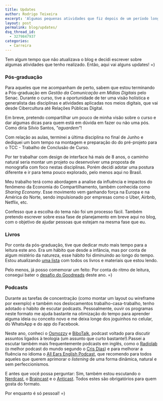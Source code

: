 ```yaml
---
title: Updates
author: Rodrigo Teixeira
excerpt: 'Algumas pequenas atividades que fiz depois de um período longe aqui do blog'
layout: post
permalink: blog/updates/
dsq_thread_id:
  - 3279847937
categories:
  - Carreira
---
```


Tem algum tempo que não atualizava o blog e decidi escrever sobre algumas atividades que tenho realizado. Então, aqui vai alguns updates! =)

### Pós-graduação

Para aqueles que me acompanham de perto, sabem que estou terminando a Pós-graduação em _Gestão da Comunicação em Mídias Digitais_ pelo Senac. Durante o curso, tive a oportunidade de ter uma visão holística e generalista das disciplinas e atividades aplicadas nos meios digitais, que vai desde Cibercultura até Relações Públicas Digital. 

Em breve, pretendo compartilhar um pouco de minha visão sobre o curso e dar algumas dicas para quem está em dúvida em fazer ou não uma pós. Como diria Silvio Santos, _"aguardem"_!

Com relação as aulas, terminei a última disciplina no final de Junho e dediquei um bom tempo na montagem e preparação do do pré-projeto para o TCC - Trabalho de Conclusão de Curso.

Por ter trabalhar com design de interface há mais de 8 anos, o caminho natural seria montar um projeto ou desenvolver uma proposta de monografia com foco nestas disciplinas. Porém decidi adotar uma postura diferente e ir para tema pouco explorado, pelo menos aqui no Brasil. 

Meu trabalho terá como abordagem a analise da influência e impactos do fenômeno da Economia do Compartilhamento, também conhecida como _Sharing Economy_. Esse movimento vem ganhando força na Europa e na América do Norte, sendo impulsionado por empresas como o Uber, Airbnb, Netflix, etc. 

Confesso que a escolha do tema não foi um processo fácil. Também pretendo escrever sobre essa fase de planejamento em breve aqui no blog, com o objetivo de ajudar pessoas que estejam na mesma fase que eu. 

### Livros

Por conta da pós-graduação, tive que dedicar muto mais tempo para a leitura este ano. Era um hábito que desde a infância, mas por conta de algum mistério da natureza, esse hábito foi diminuindo ao longo do tempo. Estou atualizando [uma lista](/blog/livros-2015/) com todos os livros e materiais que estou lendo.

Pelo menos, já posso comemorar um feito: Por conta do ritmo de leitura, consegui bater o [desafio do Goodreads](https://www.goodreads.com/user_challenges/2265573) deste ano. =) 

### Podcasts

Durante as tarefas de concentração (como montar um layout ou wireframe por exemplo) e também nos deslocamentos trabalho-casa-trabalho, tenho adotado o hábito de escutar podcasts. Pessoalmente, ouvir os programas neste formato me ajuda bastante na otimização do tempo para aprender alguma ideia ou conceito novo e me deixa longe dos joguinhos no celular, do WhatsApp e do app do Facebook. 

Neste ano, conheci o [Osmozzy](http://osmozzy.com.br/) e [BiboTalk](http://bibotalk.com/categoria/podcast/), podcast voltado para discutir assuntos ligados à teologia (um assunto que curto bastante!).Passei a escutar também mais frequentemente podcasts em inglês, como o [Radiolab](http://www.radiolab.org/) (o melhor podcast do mundo segundo o [Cris Dias](https://twitter.com/crisdias)) e para melhorar a fluência no idioma o [All Ears English Podcast](http://allearsenglish.com/), que recomendo para todos aqueles que querem aprimorar o _listening_ de uma forma dinâmica, natural e sem perfeccionismos.

E antes que você possa perguntar: Sim, também estou escutando o [Nerdcast](http://jovemnerd.com.br/categoria/nerdcast/), o [Braincast](http://www.b9.com.br/podcasts/braincast/) e o [Anticast](http://www.b9.com.br/podcasts/anticast/). Todos estes são obrigatórios para quem gosta do formato. 

Por enquanto é só pessoal! =)
